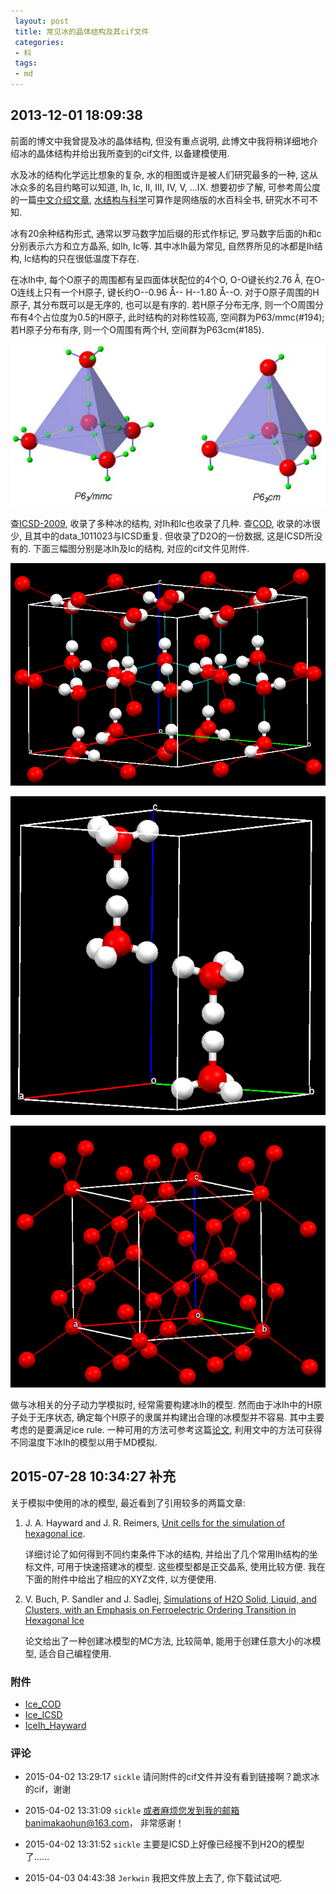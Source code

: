 ```yaml
---
 layout: post
 title: 常见冰的晶体结构及其cif文件
 categories: 
 - 科
 tags:
 - md
---
```


## 2013-12-01 18:09:38

前面的博文中我曾提及冰的晶体结构, 但没有重点说明, 此博文中我将稍详细地介绍冰的晶体结构并给出我所查到的cif文件, 以备建模使用.

水及冰的结构化学远比想象的复杂, 水的相图或许是被人们研究最多的一种, 这从冰众多的名目约略可以知道, Ih, Ic, II, III, IV, V, ...IX. 想要初步了解, 可参考周公度的一篇[中文介绍文章](http://www.dxhx.pku.edu.cn/CN/article/downloadArticleFile.do?attachType=PDF&id=10690SM-), [水结构与科学](http://www1.lsbu.ac.uk/water/)可算作是网络版的水百科全书, 研究水不可不知.

冰有20余种结构形式, 通常以罗马数字加后缀的形式作标记, 罗马数字后面的h和c分别表示六方和立方晶系, 如Ih, Ic等. 其中冰Ih最为常见, 自然界所见的冰都是Ih结构, Ic结构的只在很低温度下存在. 

在冰Ih中, 每个O原子的周围都有呈四面体状配位的4个O, O-O键长约2.76 Å, 在O-O连线上只有一个H原子, 键长约O--0.96 Å-- H--1.80 Å--O. 对于O原子周围的H原子, 其分布既可以是无序的, 也可以是有序的. 若H原子分布无序, 则一个O周围分布有4个占位度为0.5的H原子, 此时结构的对称性较高, 空间群为P63/mmc(#194); 若H原子分布有序, 则一个O周围有两个H, 空间群为P63cm(#185).

![Ih, 秦善.《结构矿物学》, 北京大学出版社, 2011](/pic/2013-12-01-Ice_Ih.png)

查[ICSD-2009](http://icsd.fiz-karlsruhe.de/), 收录了多种冰的结构, 对Ih和Ic也收录了几种. 查[COD](http://www.crystallography.net/), 收录的冰很少, 且其中的data_1011023与ICSD重复. 但收录了D2O的一份数据, 这是ICSD所没有的. 下面三幅图分别是冰Ih及Ic的结构, 对应的cif文件见附件.

![Ih-185](/pic/2013-12-01-Ice_185.png)

![Ih-194](/pic/2013-12-01-Ice_194.png)

![Ic](/pic/2013-12-01-Ice_Ic.png)

做与冰相关的分子动力学模拟时, 经常需要构建冰Ih的模型. 然而由于冰Ih中的H原子处于无序状态, 确定每个H原子的隶属并构建出合理的冰模型并不容易. 其中主要考虑的是要满足ice rule. 一种可用的方法可参考这篇[论文](http://pubs.acs.org/doi/abs/10.1021/jp800736t), 利用文中的方法可获得不同温度下冰Ih的模型以用于MD模拟.

## 2015-07-28 10:34:27 补充

关于模拟中使用的冰的模型, 最近看到了引用较多的两篇文章:

1. J. A. Hayward and J. R. Reimers, [Unit cells for the simulation of hexagonal ice](http://dx.doi.org/10.1063/1.473300).

	详细讨论了如何得到不同约束条件下冰的结构, 并给出了几个常用Ih结构的坐标文件, 可用于快速搭建冰的模型. 这些模型都是正交晶系, 使用比较方便.
	我在下面的附件中给出了相应的XYZ文件, 以方便使用.

2. V. Buch, P. Sandler and J. Sadlej, [Simulations of H2O Solid, Liquid, and Clusters, with an Emphasis on Ferroelectric Ordering Transition in Hexagonal Ice](http://pubs.acs.org/doi/full/10.1021/jp980866f)

	论文给出了一种创建冰模型的MC方法, 比较简单, 能用于创建任意大小的冰模型, 适合自己编程使用.

### 附件

- [Ice_COD](/prog/Ice_COD.cif)
- [Ice_ICSD](/prog/Ice_ICSD.cif)
- [IceIh_Hayward](/prog/IceIh_Hayward.xyz)

### 评论

- 2015-04-02 13:29:17 `sickle` 请问附件的cif文件并没有看到链接啊？跪求冰的cif，谢谢

- 2015-04-02 13:31:09 `sickle` 或者麻烦您发到我的邮箱banimakaohun@163.com， 非常感谢！

- 2015-04-02 13:31:52 `sickle` 主要是ICSD上好像已经搜不到H2O的模型了……

- 2015-04-03 04:43:38 `Jerkwin` 我把文件放上去了, 你下载试试吧.
